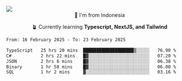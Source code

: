 
<img align = "center" src="https://readme-typing-svg.herokuapp.com?font=Fira+Code&size=25&pause=1000&color=00F713&center=true&vCenter=true&random=false&width=850&height=70&lines=Hi+There+%F0%9F%91%8B%2C+Im+Julian+Caesar;"/>
<br>

<div align = "center">
  📌 I'm from Indonesia
  
  🪴 Currently learning **Typescript, NextJS, and Tailwind**
</div>

<!--START_SECTION:waka-->

```txt
From: 16 February 2025 - To: 23 February 2025

TypeScript   25 hrs 20 mins  ███████████████████▒░░░░░   76.90 %
C#           2 hrs 22 mins   █▓░░░░░░░░░░░░░░░░░░░░░░░   07.20 %
JSON         2 hrs 6 mins    █▓░░░░░░░░░░░░░░░░░░░░░░░   06.38 %
Binary       1 hr 58 mins    █▓░░░░░░░░░░░░░░░░░░░░░░░   06.00 %
SQL          1 hr 2 mins     ▓░░░░░░░░░░░░░░░░░░░░░░░░   03.16 %
```

<!--END_SECTION:waka-->
